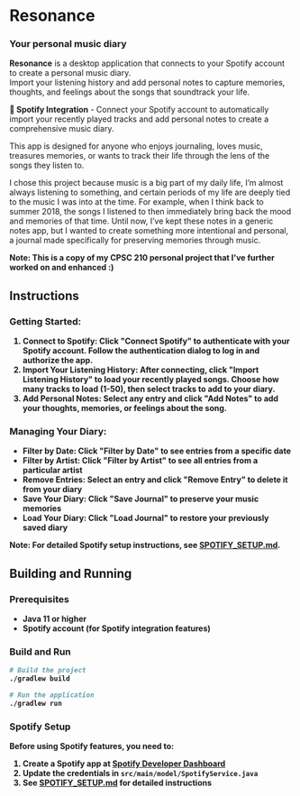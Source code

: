 # Resonance
### Your personal music diary

**Resonance** is a desktop application that connects to your Spotify account to create a personal music diary.  
Import your listening history and add personal notes to capture memories, thoughts, and feelings about the songs that soundtrack your life.

**🎵 Spotify Integration** - Connect your Spotify account to automatically import your recently played tracks and add personal notes to create a comprehensive music diary. 

This app is designed for anyone who enjoys journaling, loves music, treasures memories, or wants to track their life through the lens of the songs they listen to.

I chose this project because music is a big part of my daily life, I’m almost always listening to something, and certain periods of my life are deeply tied to the music I was into at the time. For example, when I think back to summer 2018, the songs I listened to then immediately bring back the mood and memories of that time. Until now, I’ve kept these notes in a generic notes app, but I wanted to create something more intentional and personal, a journal made specifically for preserving memories through music.

<b>Note:<b> This is a copy of my CPSC 210 personal project that I've further worked on and enhanced :)

## Instructions

### Getting Started:
1. **Connect to Spotify**: Click "Connect Spotify" to authenticate with your Spotify account. Follow the authentication dialog to log in and authorize the app.
2. **Import Your Listening History**: After connecting, click "Import Listening History" to load your recently played songs. Choose how many tracks to load (1-50), then select tracks to add to your diary.
3. **Add Personal Notes**: Select any entry and click "Add Notes" to add your thoughts, memories, or feelings about the song.

### Managing Your Diary:
- **Filter by Date**: Click "Filter by Date" to see entries from a specific date
- **Filter by Artist**: Click "Filter by Artist" to see all entries from a particular artist
- **Remove Entries**: Select an entry and click "Remove Entry" to delete it from your diary
- **Save Your Diary**: Click "Save Journal" to preserve your music memories
- **Load Your Diary**: Click "Load Journal" to restore your previously saved diary

**Note**: For detailed Spotify setup instructions, see [SPOTIFY_SETUP.md](SPOTIFY_SETUP.md).

## Building and Running

### Prerequisites
- Java 11 or higher
- Spotify account (for Spotify integration features)

### Build and Run
```bash
# Build the project
./gradlew build

# Run the application
./gradlew run
```

### Spotify Setup
Before using Spotify features, you need to:
1. Create a Spotify app at [Spotify Developer Dashboard](https://developer.spotify.com/dashboard)
2. Update the credentials in `src/main/model/SpotifyService.java`
3. See [SPOTIFY_SETUP.md](SPOTIFY_SETUP.md) for detailed instructions
